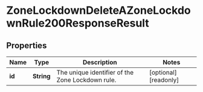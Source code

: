 

# ZoneLockdownDeleteAZoneLockdownRule200ResponseResult


## Properties

| Name | Type | Description | Notes |
|------------ | ------------- | ------------- | -------------|
|**id** | **String** | The unique identifier of the Zone Lockdown rule. |  [optional] [readonly] |




